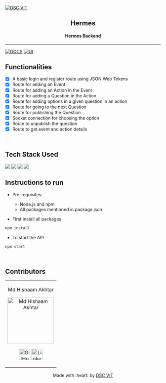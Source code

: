 <a href="https://dscvit.com">
	<img src="https://user-images.githubusercontent.com/30529572/92081025-fabe6f00-edb1-11ea-9169-4a8a61a5dd45.png" alt="DSC VIT"/>
</a>
	<h2 align="center"> Hermes </h2>
	<h4 align="center"> Hermes Backend </h4>
</p>

---
[![DOCS](https://img.shields.io/badge/Documentation-see%20docs-green?style=flat-square&logo=appveyor)](https://documenter.getpostman.com/view/9876592/SzKQwzQY) 
  [![UI](https://img.shields.io/badge/User%20Interface-Link%20to%20UI-orange?style=flat-square&logo=appveyor)](https://hermes.dscvit.com)

## Functionalities

- [x]  A basic login and register route using JSON Web Tokens
- [x]  Route for adding an Event
- [x]  Route for adding an Action in the Event
- [x]  Route for adding a Question in the Action
- [x]  Route for adding options in a given question in an action
- [x]  Route for going to the next Question
- [x]  Route for publishing the Question
- [x]  Socket connection for choosing the option
- [x]  Route to unpublish the question
- [x]  Route to get event and action details

<br>

## Tech Stack Used
<img src="https://img.shields.io/badge/javascript%20-%23323330.svg?&style=for-the-badge&logo=javascript&logoColor=%23F7DF1E"/>
<img src="https://img.shields.io/badge/node.js%20-%2343853D.svg?&style=for-the-badge&logo=node.js&logoColor=white"/>
<img src="https://img.shields.io/badge/MongoDB-%234ea94b.svg?&style=for-the-badge&logo=mongodb&logoColor=white"/> 
<img src="https://img.shields.io/badge/express.js%20-%23404d59.svg?&style=for-the-badge"/>


## Instructions to run

* Pre-requisites:
	-  Node.js and npm
	-  All packages mentioned in package.json

* First install all packages
```bash
npm install
```

* To start the API

```bash
npm start
```

<br>

## Contributors
<table>
<tr align="center">


<td>

Md Hishaam Akhtar

<p align="center">
<img src = "https://user-images.githubusercontent.com/58990970/103586688-9cde9700-4f0b-11eb-915c-0d8b9a555159.JPG" width="150" height="150" alt="Md Hishaam Akhtar">
</p>
<p align="center">
<a href = "https://github.com/mdhishaamakhtar"><img src = "http://www.iconninja.com/files/241/825/211/round-collaboration-social-github-code-circle-network-icon.svg" width="36" height = "36" alt="GitHub"/></a>
<a href = "https://www.linkedin.com/in/mdhishaamakhtar">
<img src = "http://www.iconninja.com/files/863/607/751/network-linkedin-social-connection-circular-circle-media-icon.svg" width="36" height="36" alt="LinkedIn"/>
</a>
</p>
</td>
</tr>
  </table>

<p align="center">
	Made with :heart: by <a href="https://dscvit.com">DSC VIT</a>
</p>

